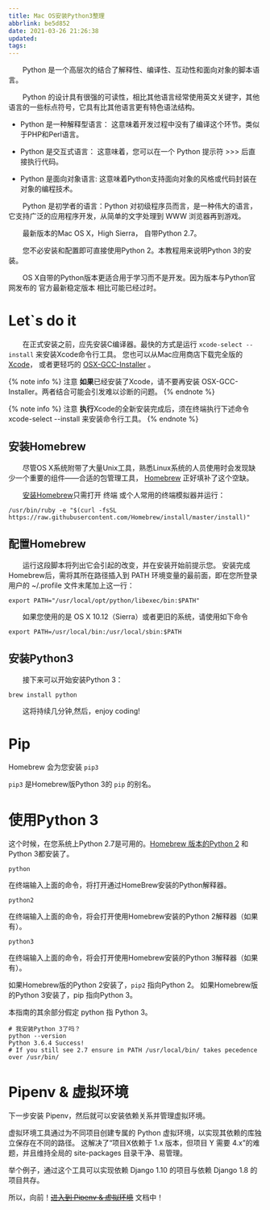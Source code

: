 ```yaml
---
title: Mac OS安装Python3整理
abbrlink: be5d852
date: 2021-03-26 21:26:38
updated:
tags:
---
```

&emsp;&emsp;Python 是一个高层次的结合了解释性、编译性、互动性和面向对象的脚本语言。

&emsp;&emsp;Python 的设计具有很强的可读性，相比其他语言经常使用英文关键字，其他语言的一些标点符号，它具有比其他语言更有特色语法结构。
<!-- more -->

+ Python 是一种解释型语言： 这意味着开发过程中没有了编译这个环节。类似于PHP和Perl语言。

+ Python 是交互式语言： 这意味着，您可以在一个 Python 提示符 >>> 后直接执行代码。

+ Python 是面向对象语言: 这意味着Python支持面向对象的风格或代码封装在对象的编程技术。

&emsp;&emsp;Python 是初学者的语言：Python 对初级程序员而言，是一种伟大的语言，它支持广泛的应用程序开发，从简单的文字处理到 WWW 浏览器再到游戏。

&emsp;&emsp;最新版本的Mac OS X，High Sierra， 自带Python 2.7。

&emsp;&emsp;您不必安装和配置即可直接使用Python 2。本教程用来说明Python 3的安装。

&emsp;&emsp;OS X自带的Python版本更适合用于学习而不是开发。因为版本与Python官网发布的 官方最新稳定版本 相比可能已经过时。


# Let`s do it

&emsp;&emsp;在正式安装之前，应先安装C编译器。最快的方式是运行 `xcode-select --install` 来安装Xcode命令行工具。 您也可以从Mac应用商店下载完全版的 [Xcode](http://developer.apple.com/xcode/)， 或者更轻巧的 [OSX-GCC-Installer](https://github.com/kennethreitz/osx-gcc-installer#readme) 。

{% note info %}
 注意
**如果**已经安装了Xcode，请不要再安装 OSX-GCC-Installer。两者结合可能会引发难以诊断的问题。
{% endnote %}

{% note info %}
 注意
**执行**Xcode的全新安装完成后，须在终端执行下述命令 xcode-select --install 来安装命令行工具。
{% endnote %}

## 安装Homebrew
&emsp;&emsp;尽管OS X系统附带了大量Unix工具，熟悉Linux系统的人员使用时会发现缺少一个重要的组件——合适的包管理工具， [Homebrew](http://brew.sh/) 正好填补了这个空缺。

&emsp;&emsp;[安装Homebrew](http://brew.sh/#install)只需打开 终端 或个人常用的终端模拟器并运行：

```
/usr/bin/ruby -e "$(curl -fsSL https://raw.githubusercontent.com/Homebrew/install/master/install)"
```
## 配置Homebrew
&emsp;&emsp;运行这段脚本将列出它会引起的改变，并在安装开始前提示您。 安装完成Homebrew后，需将其所在路径插入到 PATH 环境变量的最前面，即在您所登录用户的 ~/.profile 文件末尾加上这一行：

```
export PATH="/usr/local/opt/python/libexec/bin:$PATH"
```

&emsp;&emsp;如果您使用的是 OS X 10.12（Sierra）或者更旧的系统，请使用如下命令

```
export PATH=/usr/local/bin:/usr/local/sbin:$PATH
```
## 安装Python3
&emsp;&emsp;接下来可以开始安装Python 3：

```
brew install python
```

&emsp;&emsp;这将持续几分钟,然后，enjoy coding!

# Pip
Homebrew 会为您安装 `pip3` 

`pip3` 是Homebrew版Python 3的 `pip` 的别名。

# 使用Python 3
这个时候，在您系统上Python 2.7是可用的。[Homebrew 版本的Python 2](https://pythonguidecn.readthedocs.io/zh/latest/starting/install/osx.html#install-osx) 和Python 3都安装了。

```
python
```

在终端输入上面的命令，将打开通过HomeBrew安装的Python解释器。

```
python2
```

在终端输入上面的命令，将会打开使用Homebrew安装的Python 2解释器（如果有）。

```
python3
```

在终端输入上面的命令，将会打开使用Homebrew安装的Python 3解释器（如果有）。

如果Homebrew版的Python 2安装了，`pip2` 指向Python 2。 如果Homebrew版的Python 3安装了，pip 指向Python 3。

本指南的其余部分假定 python 指 Python 3。

```
# 我安装Python 3了吗？
python --version
Python 3.6.4 Success!
# If you still see 2.7 ensure in PATH /usr/local/bin/ takes pecedence over /usr/bin/
```

# Pipenv & 虚拟环境
下一步安装 Pipenv，然后就可以安装依赖关系并管理虚拟环境。

虚拟环境工具通过为不同项目创建专属的 Python 虚拟环境，以实现其依赖的库独立保存在不同的路径。 这解决了“项目X依赖于 1.x 版本，但项目 Y 需要 4.x”的难题，并且维持全局的 site-packages 目录干净、易管理。

举个例子，通过这个工具可以实现依赖 Django 1.10 的项目与依赖 Django 1.8 的项目共存。

所以，向前！~~[进入到 Pipenv & 虚拟环境](#)~~ 文档中！